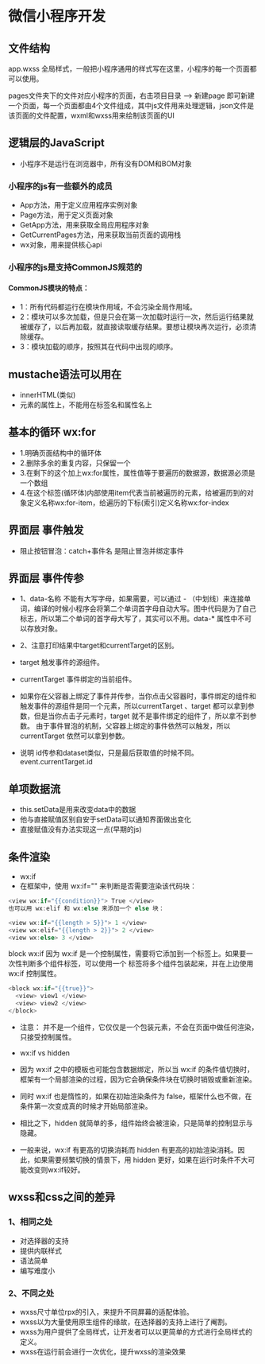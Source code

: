 # 微信小程序开发
## 文件结构
app.wxss 全局样式，一般把小程序通用的样式写在这里，小程序的每一个页面都可以使用。

pages文件夹下的文件对应小程序的页面，右击项目目录 --> 新建page 即可新建一个页面，每一个页面都由4个文件组成，其中js文件用来处理逻辑，json文件是该页面的文件配置，wxml和wxss用来绘制该页面的UI
## 逻辑层的JavaScript
* 小程序不是运行在浏览器中，所有没有DOM和BOM对象
### 小程序的js有一些额外的成员
* App方法，用于定义应用程序实例对象
* Page方法，用于定义页面对象
* GetApp方法，用来获取全局应用程序对象
* GetCurrentPages方法，用来获取当前页面的调用栈
* wx对象，用来提供核心api
### 小程序的js是支持CommonJS规范的
#### CommonJS模块的特点：
* 1：所有代码都运行在模块作用域，不会污染全局作用域。
* 2：模块可以多次加载，但是只会在第一次加载时运行一次，然后运行结果就被缓存了，以后再加载，就直接读取缓存结果。要想让模块再次运行，必须清除缓存。
* 3：模块加载的顺序，按照其在代码中出现的顺序。

## mustache语法可以用在
* innerHTML(类似)
* 元素的属性上，不能用在标签名和属性名上

## 基本的循环 wx:for
* 1.明确页面结构中的循环体
* 2.删除多余的重复内容，只保留一个
* 3.在剩下的这个加上wx:for属性，属性值等于要遍历的数据源，数据源必须是一个数组
* 4.在这个标签(循环体)内部使用item代表当前被遍历的元素，给被遍历到的对象定义名称wx:for-item，给遍历的下标(索引)定义名称wx:for-index

## 界面层 事件触发
* 阻止按钮冒泡：catch+事件名 是阻止冒泡并绑定事件

## 界面层 事件传参
* 1、data-名称 不能有大写字母，如果需要，可以通过 - （中划线）来连接单词，编译的时候小程序会将第二个单词首字母自动大写。图中代码是为了自己标志，所以第二个单词的首字母大写了，其实可以不用。data-* 属性中不可以存放对象。

* 2、注意打印结果中target和currentTarget的区别。

* target 触发事件的源组件。
* currentTarget 事件绑定的当前组件。

* 如果你在父容器上绑定了事件并传参，当你点击父容器时，事件绑定的组件和触发事件的源组件是同一个元素，所以currentTarget 、target 都可以拿到参数，但是当你点击子元素时，target 就不是事件绑定的组件了，所以拿不到参数。
由于事件冒泡的机制，父容器上绑定的事件依然可以触发，所以currentTarget 依然可以拿到参数。

* 说明 id传参和dataset类似，只是最后获取值的时候不同。event.currentTarget.id

## 单项数据流
* this.setData是用来改变data中的数据
* 他与直接赋值区别自安于setData可以通知界面做出变化
* 直接赋值没有办法实现这一点(早期的js)

## 条件渲染
* wx:if
* 在框架中，使用 wx:if="" 来判断是否需要渲染该代码块：
```js
<view wx:if="{{condition}}"> True </view>
也可以用 wx:elif 和 wx:else 来添加一个 else 块：

<view wx:if="{{length > 5}}"> 1 </view>
<view wx:elif="{{length > 2}}"> 2 </view>
<view wx:else> 3 </view>
```
block wx:if
因为 wx:if 是一个控制属性，需要将它添加到一个标签上。如果要一次性判断多个组件标签，可以使用一个 <block/> 标签将多个组件包装起来，并在上边使用 wx:if 控制属性。
```js
<block wx:if="{{true}}">
  <view> view1 </view>
  <view> view2 </view>
</block>
```
* 注意： <block/> 并不是一个组件，它仅仅是一个包装元素，不会在页面中做任何渲染，只接受控制属性。

* wx:if vs hidden
* 因为 wx:if 之中的模板也可能包含数据绑定，所以当 wx:if 的条件值切换时，框架有一个局部渲染的过程，因为它会确保条件块在切换时销毁或重新渲染。

* 同时 wx:if 也是惰性的，如果在初始渲染条件为 false，框架什么也不做，在条件第一次变成真的时候才开始局部渲染。

* 相比之下，hidden 就简单的多，组件始终会被渲染，只是简单的控制显示与隐藏。

* 一般来说，wx:if 有更高的切换消耗而 hidden 有更高的初始渲染消耗。因此，如果需要频繁切换的情景下，用 hidden 更好，如果在运行时条件不大可能改变则wx:if较好。

## wxss和css之间的差异
### 1、相同之处
* 对选择器的支持
* 提供内联样式
* 语法简单
* 编写难度小
### 2、不同之处
* wxss尺寸单位rpx的引入，来提升不同屏幕的适配体验。
* wxss以为大量使用原生组件的缘故，在选择器的支持上进行了阉割。
* wxss为用户提供了全局样式，让开发者可以以更简单的方式进行全局样式的定义。
* wxss在运行前会进行一次优化，提升wxss的渲染效果